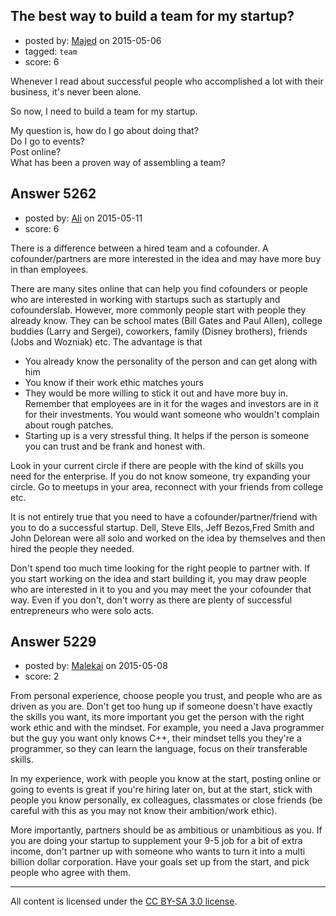 ## The best way to build a team for my startup?

- posted by: [Majed](https://stackexchange.com/users/944601/majed) on 2015-05-06
- tagged: `team`
- score: 6

<p>Whenever I read about successful people who accomplished a lot with their business, it's never been alone.</p>

<p>So now, I need to build a team for my startup.</p>

<p>My question is, how do I go about doing that? <br />
Do I go to events? <br />
Post online? <br />
What has been a proven way of assembling a team?</p>



## Answer 5262

- posted by: [Ali](https://stackexchange.com/users/2815644/ali) on 2015-05-11
- score: 6

<p>There is a difference between a hired team and a cofounder. A cofounder/partners are more interested in the idea and may have more buy in than employees. </p>

<p>There are many sites online that can help you find cofounders or people who are interested in working with startups such as startuply and cofounderslab. However, more commonly people start with people they already know. They can be school mates (Bill Gates and Paul Allen), college buddies (Larry and Sergei), coworkers, family (Disney brothers),  friends (Jobs and Wozniak) etc. The advantage is that </p>

<ul>
<li>You already know the personality of the person and can get along with him</li>
<li>You know if their work ethic matches yours</li>
<li>They would be more willing to stick it out and have more buy in. Remember that employees are in it for the wages and investors are in it for their investments. You would want someone who wouldn't complain about rough patches. </li>
<li>Starting up is a very stressful thing. It helps if the person is someone you can trust and be frank and honest with. </li>
</ul>

<p>Look in your current circle if there are people with the kind of skills you need for the enterprise. If you do not know someone, try expanding your circle. Go to meetups in your area, reconnect with your friends from college etc. </p>

<p>It is not entirely true that you need to have a cofounder/partner/friend with you to do a successful startup. Dell, Steve Ells, Jeff Bezos,Fred Smith and John Delorean were all solo and worked on the idea by themselves and then hired the people they needed. </p>

<p>Don't spend too much time looking for the right people to partner with. If you start working on the idea and start building it, you may draw people who are interested in it to you and you may meet the your cofounder that way. Even if you don't, don't worry as there are plenty of successful  entrepreneurs who were solo acts. </p>



## Answer 5229

- posted by: [Malekai](https://stackexchange.com/users/5820495/malekai) on 2015-05-08
- score: 2

<p>From personal experience, choose people you trust, and people who are as driven as you are. Don't get too hung up if someone doesn't have exactly the skills you want, its more important you get the person with the right work ethic and with the mindset. For example, you need a Java programmer but the guy you want only knows C++, their mindset tells you they're a programmer, so they can learn the language, focus on their transferable skills.</p>

<p>In my experience, work with people you know at the start, posting online or going to events is great if you're hiring later on, but at the start, stick with people you know personally, ex colleagues, classmates or close friends (be careful with this as you may not know their ambition/work ethic).</p>

<p>More importantly, partners should be as ambitious or unambitious as you. If you are doing your startup to supplement your 9-5 job for a bit of extra income, don't partner up with someone who wants to turn it into a multi billion dollar corporation. Have your goals set up from the start, and pick people who agree with them.</p>




---

All content is licensed under the [CC BY-SA 3.0 license](https://creativecommons.org/licenses/by-sa/3.0/).
